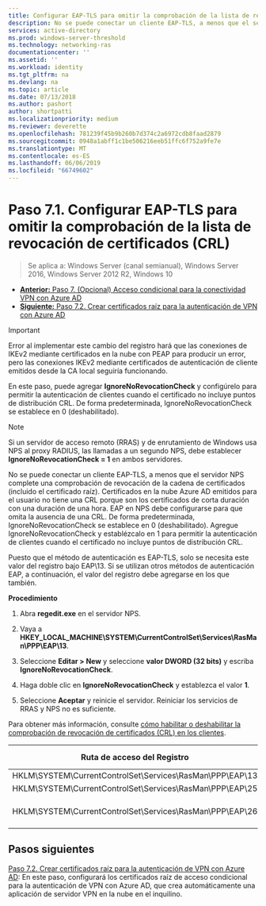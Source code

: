 ```yaml
---
title: Configurar EAP-TLS para omitir la comprobación de la lista de revocación de certificados (CRL)
description: No se puede conectar un cliente EAP-TLS, a menos que el servidor NPS complete una comprobación de revocación de la cadena de certificados (incluido el certificado raíz) del cliente y comprueba que se han revocado los certificados.
services: active-directory
ms.prod: windows-server-threshold
ms.technology: networking-ras
documentationcenter: ''
ms.assetid: ''
ms.workload: identity
ms.tgt_pltfrm: na
ms.devlang: na
ms.topic: article
ms.date: 07/13/2018
ms.author: pashort
author: shortpatti
ms.localizationpriority: medium
ms.reviewer: deverette
ms.openlocfilehash: 781239f45b9b260b7d374c2a6972cdb8faad2879
ms.sourcegitcommit: 0948a1abff1c1be506216eeb51ffc6f752a9fe7e
ms.translationtype: MT
ms.contentlocale: es-ES
ms.lasthandoff: 06/06/2019
ms.locfileid: "66749602"
---
```

# <a name="step-71-configure-eap-tls-to-ignore-certificate-revocation-list-crl-checking"></a>Paso 7.1. Configurar EAP-TLS para omitir la comprobación de la lista de revocación de certificados (CRL)

>Se aplica a: Windows Server (canal semianual), Windows Server 2016, Windows Server 2012 R2, Windows 10

- [**Anterior:** Paso 7. (Opcional) Acceso condicional para la conectividad VPN con Azure AD](ad-ca-vpn-connectivity-windows10.md)
- [**Siguiente:** Paso 7.2. Crear certificados raíz para la autenticación de VPN con Azure AD](vpn-create-root-cert-for-vpn-auth-azure-ad.md)

>[!IMPORTANT]
>Error al implementar este cambio del registro hará que las conexiones de IKEv2 mediante certificados en la nube con PEAP para producir un error, pero las conexiones IKEv2 mediante certificados de autenticación de cliente emitidos desde la CA local seguiría funcionando.

En este paso, puede agregar **IgnoreNoRevocationCheck** y configúrelo para permitir la autenticación de clientes cuando el certificado no incluye puntos de distribución CRL. De forma predeterminada, IgnoreNoRevocationCheck se establece en 0 (deshabilitado).

>[!NOTE]
>Si un servidor de acceso remoto (RRAS) y de enrutamiento de Windows usa NPS al proxy RADIUS, las llamadas a un segundo NPS, debe establecer **IgnoreNoRevocationCheck = 1** en ambos servidores.

No se puede conectar un cliente EAP-TLS, a menos que el servidor NPS complete una comprobación de revocación de la cadena de certificados (incluido el certificado raíz). Certificados en la nube Azure AD emitidos para el usuario no tiene una CRL porque son los certificados de corta duración con una duración de una hora. EAP en NPS debe configurarse para que omita la ausencia de una CRL. De forma predeterminada, IgnoreNoRevocationCheck se establece en 0 (deshabilitado). Agregue IgnoreNoRevocationCheck y establézcalo en 1 para permitir la autenticación de clientes cuando el certificado no incluye puntos de distribución CRL. 

Puesto que el método de autenticación es EAP-TLS, solo se necesita este valor del registro bajo EAP\13. Si se utilizan otros métodos de autenticación EAP, a continuación, el valor del registro debe agregarse en los que también. 

**Procedimiento**

1. Abra **regedit.exe** en el servidor NPS.

2. Vaya a **HKEY_LOCAL_MACHINE\SYSTEM\CurrentControlSet\Services\RasMan\PPP\EAP\13**.

3. Seleccione **Editar > New** y seleccione **valor DWORD (32 bits)** y escriba **IgnoreNoRevocationCheck**.

4. Haga doble clic en **IgnoreNoRevocationCheck** y establezca el valor **1**.

5. Seleccione **Aceptar** y reinicie el servidor. Reiniciar los servicios de RRAS y NPS no es suficiente.

Para obtener más información, consulte [cómo habilitar o deshabilitar la comprobación de revocación de certificados (CRL) en los clientes](https://technet.microsoft.com/library/bb680540.aspx).


|Ruta de acceso del Registro  |Extensión EAP  |
|---------|---------|
|HKLM\SYSTEM\CurrentControlSet\Services\RasMan\PPP\EAP\13     |EAP-TLS         |
|HKLM\SYSTEM\CurrentControlSet\Services\RasMan\PPP\EAP\25     |PEAP         |
|HKLM\SYSTEM\CurrentControlSet\Services\RasMan\PPP\EAP\26     |EAP-MSCHAP v2         |

## <a name="next-steps"></a>Pasos siguientes

[Paso 7.2. Crear certificados raíz para la autenticación de VPN con Azure AD](vpn-create-root-cert-for-vpn-auth-azure-ad.md): En este paso, configurará los certificados raíz de acceso condicional para la autenticación de VPN con Azure AD, que crea automáticamente una aplicación de servidor VPN en la nube en el inquilino.
